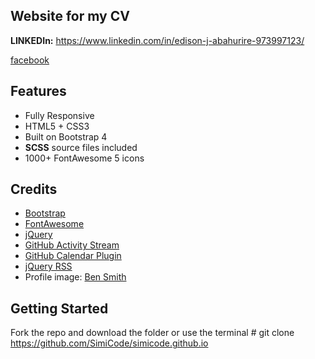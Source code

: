 ## Website for my CV

**LINKEDIn:** https://www.linkedin.com/in/edison-j-abahurire-973997123/

[facebook](https://www.facebook.com/abahedison)	


## Features
-  Fully Responsive
-  HTML5 + CSS3
-  Built on Bootstrap 4
-  **SCSS** source files included
-  1000+ FontAwesome 5 icons

## Credits
- [Bootstrap](http://getbootstrap.com/)
- [FontAwesome](http://fortawesome.github.io/Font-Awesome/)
- [jQuery](http://jquery.com/)
- [GitHub Activity Stream](http://caseyscarborough.com/projects/github-activity/)
- [GitHub Calendar Plugin](https://github.com/IonicaBizau/github-calendar)
- [jQuery RSS](https://github.com/sdepold/jquery-rss)
- Profile image: [Ben Smith](https://www.flickr.com/photos/dotbenjamin/2577394151)

## Getting Started
Fork the repo and download the folder or
use the terminal 
        # git clone https://github.com/SimiCode/simicode.github.io
